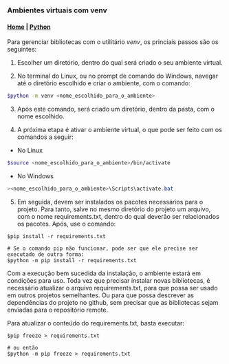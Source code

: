 ### Ambientes virtuais com venv

#### [Home](../../../index.md) | [Python](../index.md)

Para gerenciar bibliotecas com o utilitário _*venv*_, os princiais passos são os seguintes:

1. Escolher um diretório, dentro do qual será criado o seu ambiente virtual.

1. No terminal do Linux, ou no prompt de comando do Windows, navegar até o diretório escolhido e criar o ambiente, com o comando:

```bash
$python -m venv <nome_escolhido_para_o_ambiente>
```

3. Após este comando, será criado um diretório, dentro da pasta, com o nome escolhido.

1. A próxima etapa é ativar o ambiente virtual, o que pode ser feito com os comandos a seguir:

- No Linux

```bash
$source <nome_escolhido_para_o_ambiente>/bin/activate
```

- No Windows

```powershell
><nome_escolhido_para_o_ambiente>\Scripts\activate.bat
```
5. Em seguida, devem ser instalados os pacotes necessários para o projeto. Para tanto, salve no mesmo diretório do projeto um arquivo, com o nome requirements.txt, dentro do qual deverão ser relacionados os pacotes. Após, use o comando:

```
$pip install -r requirements.txt

# Se o comando pip não funcionar, pode ser que ele precise ser executado de outra forma:
$python -m pip install -r requirements.txt
```

Com a execução bem sucedida da instalação, o ambiente estará em condições para uso. Toda vez que precisar instalar novas bibliotecas, é necessário atualizar o arquivo requirements.txt, para que possa ser usado em outros projetos semelhantes. Ou para que possa descrever as dependências do projeto no github, sem precisar que as bibliotecas sejam enviadas para o repositório remote.

Para atualizar o conteúdo do requirements.txt, basta executar:

```
$pip freeze > requirements.txt

# ou então
$python -m pip freeze > requirements.txt
```